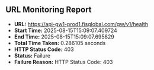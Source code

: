 ## URL Monitoring Report

- **URL:** https://api-gw1-prod1.fisglobal.com/gw/v1/health
- **Start Time:** 2025-08-15T15:09:07.409724
- **End Time:** 2025-08-15T15:09:07.695829
- **Total Time Taken:** 0.286105 seconds
- **HTTP Status Code:** 403
- **Status:** Failure
- **Failure Reason:** HTTP Status Code: 403
